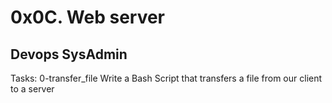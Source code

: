 # 0x0C. Web server
## Devops SysAdmin

Tasks: 
0-transfer_file
Write a Bash Script that transfers a file from our client to a server


